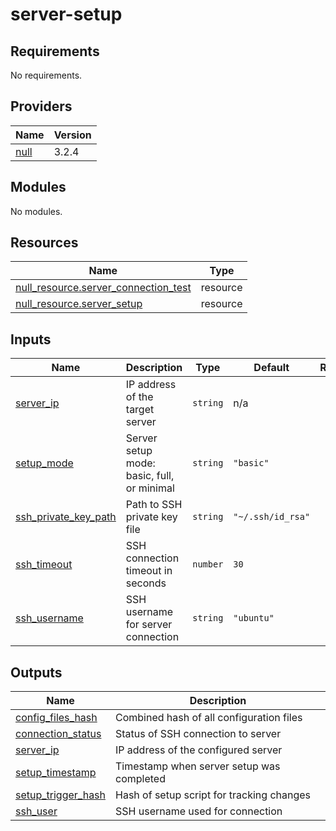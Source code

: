 # server-setup

<!-- BEGIN_TF_DOCS -->
## Requirements

No requirements.

## Providers

| Name | Version |
|------|---------|
| <a name="provider_null"></a> [null](#provider\_null) | 3.2.4 |

## Modules

No modules.

## Resources

| Name | Type |
|------|------|
| [null_resource.server_connection_test](https://registry.terraform.io/providers/hashicorp/null/latest/docs/resources/resource) | resource |
| [null_resource.server_setup](https://registry.terraform.io/providers/hashicorp/null/latest/docs/resources/resource) | resource |

## Inputs

| Name | Description | Type | Default | Required |
|------|-------------|------|---------|:--------:|
| <a name="input_server_ip"></a> [server\_ip](#input\_server\_ip) | IP address of the target server | `string` | n/a | yes |
| <a name="input_setup_mode"></a> [setup\_mode](#input\_setup\_mode) | Server setup mode: basic, full, or minimal | `string` | `"basic"` | no |
| <a name="input_ssh_private_key_path"></a> [ssh\_private\_key\_path](#input\_ssh\_private\_key\_path) | Path to SSH private key file | `string` | `"~/.ssh/id_rsa"` | no |
| <a name="input_ssh_timeout"></a> [ssh\_timeout](#input\_ssh\_timeout) | SSH connection timeout in seconds | `number` | `30` | no |
| <a name="input_ssh_username"></a> [ssh\_username](#input\_ssh\_username) | SSH username for server connection | `string` | `"ubuntu"` | no |

## Outputs

| Name | Description |
|------|-------------|
| <a name="output_config_files_hash"></a> [config\_files\_hash](#output\_config\_files\_hash) | Combined hash of all configuration files |
| <a name="output_connection_status"></a> [connection\_status](#output\_connection\_status) | Status of SSH connection to server |
| <a name="output_server_ip"></a> [server\_ip](#output\_server\_ip) | IP address of the configured server |
| <a name="output_setup_timestamp"></a> [setup\_timestamp](#output\_setup\_timestamp) | Timestamp when server setup was completed |
| <a name="output_setup_trigger_hash"></a> [setup\_trigger\_hash](#output\_setup\_trigger\_hash) | Hash of setup script for tracking changes |
| <a name="output_ssh_user"></a> [ssh\_user](#output\_ssh\_user) | SSH username used for connection |
<!-- END_TF_DOCS -->
